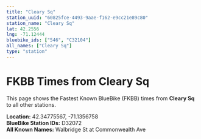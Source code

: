 ```yaml
---
title: "Cleary Sq"
station_uuid: "60825fce-4493-9aae-f162-e9cc21e89c80"
station_name: "Cleary Sq"
lat: 42.2556
lng: -71.12444
bluebike_ids: ["546", "C32104"]
all_names: ["Cleary Sq"]
type: "station"
---
```


# FKBB Times from Cleary Sq

This page shows the Fastest Known BlueBike (FKBB) times from **Cleary Sq** to all other stations.

**Location:** 42.34775567, -71.1356758  
**BlueBike Station IDs:** D32072  
**All Known Names:** Walbridge St at Commonwealth Ave

